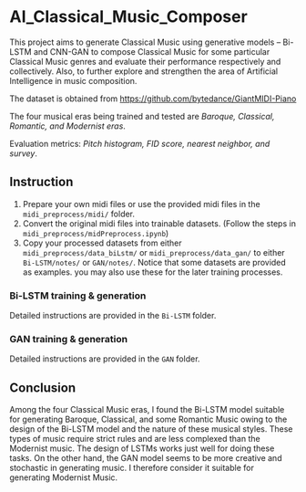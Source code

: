 # AI_Classical_Music_Composer

This project aims to generate Classical Music using generative models – Bi-LSTM and CNN-GAN to compose Classical Music for some particular Classical Music genres and evaluate their performance respectively and collectively. Also, to further explore and strengthen the area of Artificial Intelligence in music composition.

The dataset is obtained from https://github.com/bytedance/GiantMIDI-Piano

The four musical eras being trained and tested are *Baroque, Classical, Romantic, and Modernist eras*.

Evaluation metrics: *Pitch histogram, FID score, nearest neighbor, and survey*.

## Instruction

1.  Prepare your own midi files or use the provided midi files in the `midi_preprocess/midi/` folder.
2.  Convert the original midi files into trainable datasets. (Follow the steps in `midi_preprocess/midPreprocess.ipynb`)
3.  Copy your processed datasets from either `midi_preprocess/data_biLstm/` or `midi_preprocess/data_gan/` to either `Bi-LSTM/notes/` or `GAN/notes/`. Notice that some datasets are provided as examples. you may also use these for the later training processes.

### Bi-LSTM training & generation

Detailed instructions are provided in the `Bi-LSTM` folder.

### GAN training & generation

Detailed instructions are provided in the `GAN` folder.

## Conclusion

Among the four Classical Music eras, I found the Bi-LSTM model suitable for generating Baroque, Classical, and some Romantic Music owing to the design of the Bi-LSTM model and the nature of these musical styles. These types of music require strict rules and are less complexed than the Modernist music. The design of LSTMs works just well for doing these tasks. On the other hand, the GAN model seems to be more creative and stochastic in generating music. I therefore consider it suitable for generating Modernist Music.
